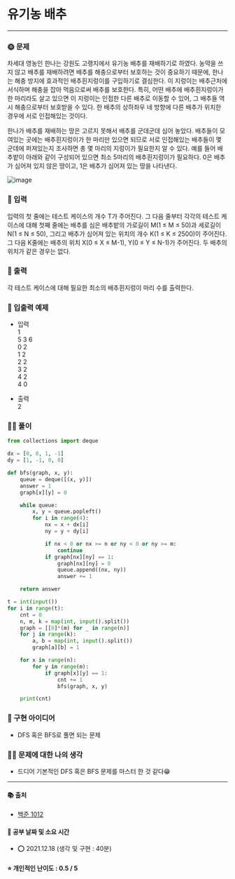 # 유기농 배추

-----
### 🌞 문제
차세대 영농인 한나는 강원도 고랭지에서 유기농 배추를 재배하기로 하였다. 농약을 쓰지 않고 배추를 재배하려면 배추를 해충으로부터 보호하는 것이 중요하기 때문에, 한나는 해충 방지에 효과적인 배추흰지렁이를 구입하기로 결심한다. 이 지렁이는 배추근처에 서식하며 해충을 잡아 먹음으로써 배추를 보호한다. 특히, 어떤 배추에 배추흰지렁이가 한 마리라도 살고 있으면 이 지렁이는 인접한 다른 배추로 이동할 수 있어, 그 배추들 역시 해충으로부터 보호받을 수 있다. 한 배추의 상하좌우 네 방향에 다른 배추가 위치한 경우에 서로 인접해있는 것이다.

한나가 배추를 재배하는 땅은 고르지 못해서 배추를 군데군데 심어 놓았다. 배추들이 모여있는 곳에는 배추흰지렁이가 한 마리만 있으면 되므로 서로 인접해있는 배추들이 몇 군데에 퍼져있는지 조사하면 총 몇 마리의 지렁이가 필요한지 알 수 있다. 예를 들어 배추밭이 아래와 같이 구성되어 있으면 최소 5마리의 배추흰지렁이가 필요하다. 0은 배추가 심어져 있지 않은 땅이고, 1은 배추가 심어져 있는 땅을 나타낸다.

![image](https://user-images.githubusercontent.com/44939208/146528687-ef6dbb97-cf0f-4c76-a1f8-bf2ea6eb04c1.png)


### 📝 입력
입력의 첫 줄에는 테스트 케이스의 개수 T가 주어진다. 그 다음 줄부터 각각의 테스트 케이스에 대해 첫째 줄에는 배추를 심은 배추밭의 가로길이 M(1 ≤ M ≤ 50)과 세로길이 N(1 ≤ N ≤ 50), 그리고 배추가 심어져 있는 위치의 개수 K(1 ≤ K ≤ 2500)이 주어진다. 그 다음 K줄에는 배추의 위치 X(0 ≤ X ≤ M-1), Y(0 ≤ Y ≤ N-1)가 주어진다. 두 배추의 위치가 같은 경우는 없다.

### 👋 출력 
각 테스트 케이스에 대해 필요한 최소의 배추흰지렁이 마리 수를 출력한다.

### 🚩 입출력 예제
- 입력  
1  
5 3 6  
0 2  
1 2  
2 2  
3 2  
4 2  
4 0  

- 출력  
2

### 👩‍💻 풀이
```python
from collections import deque

dx = [0, 0, 1, -1]
dy = [1, -1, 0, 0]

def bfs(graph, x, y):
    queue = deque([(x, y)])
    answer = 1
    graph[x][y] = 0

    while queue:
        x, y = queue.popleft()
        for i in range(4):
            nx = x + dx[i]
            ny = y + dy[i]

            if nx < 0 or nx >= n or ny < 0 or ny >= m:
                continue
            if graph[nx][ny] == 1:
                graph[nx][ny] = 0
                queue.append((nx, ny))
                answer += 1

    return answer

t = int(input())
for i in range(t):
    cnt = 0
    n, m, k = map(int, input().split())
    graph = [[0]*(m) for _ in range(n)]
    for j in range(k):
        a, b = map(int, input().split())
        graph[a][b] = 1

    for x in range(n):
        for y in range(m):
            if graph[x][y] == 1:
                cnt += 1
                bfs(graph, x, y)

    print(cnt)
 ```

### 🔑 구현 아이디어
- DFS 혹은 BFS로 풀면 되는 문제
  
### 🙋‍♀‍ 문제에 대한 나의 생각
- 드디어 기본적인 DFS 혹은 BFS 문제를 마스터 한 것 같다😁

-------------
#### 📚 출처
- [백준 1012](https://www.acmicpc.net/problem/1012)
#### 📅 공부 날짜 및 소요 시간
- ⭕ 2021.12.18 (생각 및 구현 : 40분)  
#### ⭐ 개인적인 난이도 : 0.5 / 5